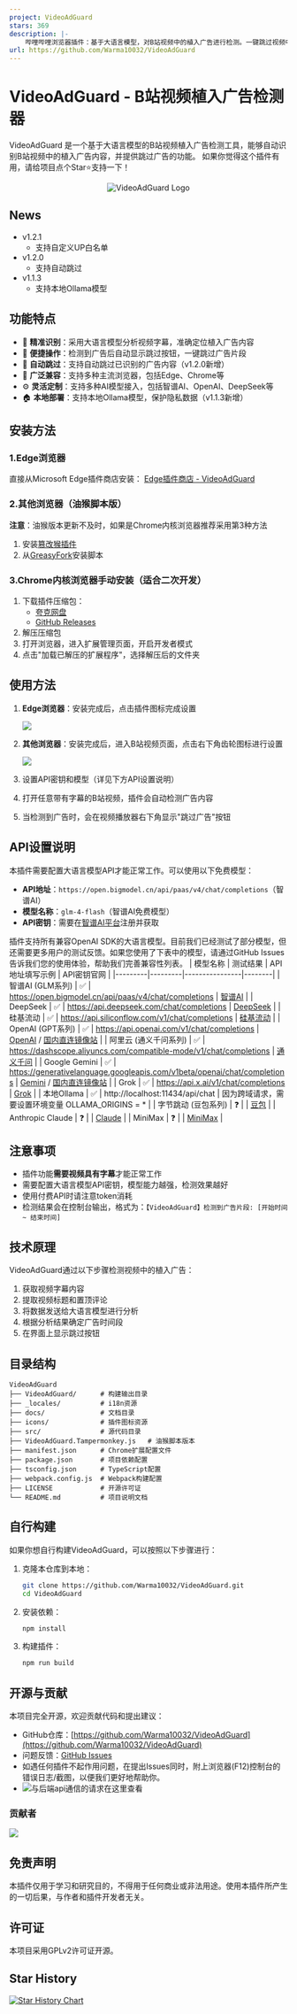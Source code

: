 ```yaml
---
project: VideoAdGuard
stars: 369
description: |-
    哔哩哔哩浏览器插件：基于大语言模型，对B站视频中的植入广告进行检测。一键跳过视频中的植入/口播广告。
url: https://github.com/Warma10032/VideoAdGuard
---
```


# VideoAdGuard - B站视频植入广告检测器

VideoAdGuard 是一个基于大语言模型的B站视频植入广告检测工具，能够自动识别B站视频中的植入广告内容，并提供跳过广告的功能。
如果你觉得这个插件有用，请给项目点个Star⭐支持一下！

<div align="center">
  <img src="./icons/icon128.png" alt="VideoAdGuard Logo">
</div>

## News

- v1.2.1
  - 支持自定义UP白名单
- v1.2.0
  - 支持自动跳过
- v1.1.3
  - 支持本地Ollama模型

## 功能特点

- 🎯 **精准识别**：采用大语言模型分析视频字幕，准确定位植入广告内容
- 🚀 **便捷操作**：检测到广告后自动显示跳过按钮，一键跳过广告片段
- 🔄 **自动跳过**：支持自动跳过已识别的广告内容（v1.2.0新增）
- 🌈 **广泛兼容**：支持多种主流浏览器，包括Edge、Chrome等
- ⚙️ **灵活定制**：支持多种AI模型接入，包括智谱AI、OpenAI、DeepSeek等
- 🏠 **本地部署**：支持本地Ollama模型，保护隐私数据（v1.1.3新增）

## 安装方法

### 1.Edge浏览器

直接从Microsoft Edge插件商店安装：
[Edge插件商店 - VideoAdGuard](https://microsoftedge.microsoft.com/addons/detail/videoadguard/mpfelbgplaolpbjmdbjjajonkmmgekgo/)

### 2.其他浏览器（油猴脚本版）

**注意**：油猴版本更新不及时，如果是Chrome内核浏览器推荐采用第3种方法
1. 安装[篡改猴插件](https://www.tampermonkey.net/)
2. 从[GreasyFork](https://greasyfork.org/zh-CN/scripts/531743-b%E7%AB%99%E8%A7%86%E9%A2%91%E6%A4%8D%E5%85%A5%E5%B9%BF%E5%91%8A%E6%A3%80%E6%B5%8B%E5%99%A8-videoadguard/)安装脚本

### 3.Chrome内核浏览器手动安装（适合二次开发）

1. 下载插件压缩包：
   - [夸克网盘](https://pan.quark.cn/s/4afa6f60a5f2)
   - [GitHub Releases](https://github.com/Warma10032/VideoAdGuard/releases)
2. 解压压缩包
3. 打开浏览器，进入扩展管理页面，开启开发者模式
4. 点击"加载已解压的扩展程序"，选择解压后的文件夹

## 使用方法

1. **Edge浏览器**：安装完成后，点击插件图标完成设置
    
    ![](https://gcore.jsdelivr.net/gh/Warma10032/image@main/blog/VideoAdGuard1.png)
    
2. **其他浏览器**：安装完成后，进入B站视频页面，点击右下角齿轮图标进行设置

    ![](https://gcore.jsdelivr.net/gh/Warma10032/image@main/blog/VideoAdGuard2.png)

3. 设置API密钥和模型（详见下方API设置说明）

4. 打开任意带有字幕的B站视频，插件会自动检测广告内容

5. 当检测到广告时，会在视频播放器右下角显示"跳过广告"按钮

## API设置说明

本插件需要配置大语言模型API才能正常工作。可以使用以下免费模型：

- **API地址**：`https://open.bigmodel.cn/api/paas/v4/chat/completions`（智谱AI）
- **模型名称**：`glm-4-flash`（智谱AI免费模型）
- **API密钥**：需要在[智谱AI平台](https://bigmodel.cn/usercenter/proj-mgmt/apikeys)注册并获取

插件支持所有兼容OpenAI SDK的大语言模型。目前我们已经测试了部分模型，但还需要更多用户的测试反馈。如果您使用了下表中的模型，请通过GitHub Issues告诉我们您的使用体验，帮助我们完善兼容性列表。
| 模型名称 | 测试结果 | API地址填写示例 | API密钥官网 |
|---------|---------|----------------|--------|
| 智谱AI (GLM系列) | ✅ | https://open.bigmodel.cn/api/paas/v4/chat/completions | [智谱AI](https://bigmodel.cn/) |
| DeepSeek | ✅ | https://api.deepseek.com/chat/completions | [DeepSeek](https://deepseek.com/) |
| 硅基流动 | ✅ | https://api.siliconflow.com/v1/chat/completions | [硅基流动](https://cloud.siliconflow.cn/i/VWOdVvvM) |
| OpenAI (GPT系列) | ✅ | https://api.openai.com/v1/chat/completions | [OpenAI](https://openai.com/api/) / [国内直连镜像站](https://app.requesty.ai/join?ref=d9bb6cf2) |
| 阿里云 (通义千问系列) | ✅ | https://dashscope.aliyuncs.com/compatible-mode/v1/chat/completions | [通义千问](https://bailian.console.aliyun.com/) |
| Google Gemini | ✅ | https://generativelanguage.googleapis.com/v1beta/openai/chat/completions | [Gemini](https://ai.google.dev/) / [国内直连镜像站](https://app.requesty.ai/join?ref=d9bb6cf2) |
| Grok | ✅ | https://api.x.ai/v1/chat/completions | [Grok](https://console.x.ai/) |
| 本地Ollama | ✅ | http://localhost:11434/api/chat | 因为跨域请求，需要设置环境变量 OLLAMA_ORIGINS = * |
| 字节跳动 (豆包系列) | ❓ |  | [豆包](https://www.volcengine.com/) |
| Anthropic Claude | ❓ |  | [Claude](https://console.anthropic.com/) |
| MiniMax | ❓ |  | [MiniMax](https://api.minimax.chat/) |


## 注意事项

- 插件功能**需要视频具有字幕**才能正常工作
- 需要配置大语言模型API密钥，模型能力越强，检测效果越好
- 使用付费API时请注意token消耗
- 检测结果会在控制台输出，格式为：`【VideoAdGuard】检测到广告片段: [开始时间 ~ 结束时间]`

## 技术原理

VideoAdGuard通过以下步骤检测视频中的植入广告：

1. 获取视频字幕内容
2. 提取视频标题和置顶评论
3. 将数据发送给大语言模型进行分析
4. 根据分析结果确定广告时间段
5. 在界面上显示跳过按钮

## 目录结构

```tree
VideoAdGuard
├── VideoAdGuard/      # 构建输出目录
├── _locales/          # i18n资源
├── docs/              # 文档目录
├── icons/             # 插件图标资源
├── src/               # 源代码目录
├── VideoAdGuard.Tampermonkey.js   # 油猴脚本版本
├── manifest.json      # Chrome扩展配置文件
├── package.json       # 项目依赖配置
├── tsconfig.json      # TypeScript配置
├── webpack.config.js  # Webpack构建配置
├── LICENSE            # 开源许可证
└── README.md          # 项目说明文档
```

## 自行构建

如果你想自行构建VideoAdGuard，可以按照以下步骤进行：

1. 克隆本仓库到本地：
   ```bash
   git clone https://github.com/Warma10032/VideoAdGuard.git
   cd VideoAdGuard
   ```
2. 安装依赖：
   ```bash
   npm install
   ```
3. 构建插件：
   ```bash
   npm run build
   ```
## 开源与贡献

本项目完全开源，欢迎贡献代码和提出建议：

- GitHub仓库：[https://github.com/Warma10032/VideoAdGuard](https://github.com/Warma10032/VideoAdGuard)
- 问题反馈：[GitHub Issues](https://github.com/Warma10032/VideoAdGuard/issues)
- 如遇任何插件不起作用问题，在提出Issues同时，附上浏览器(F12)控制台的错误日志/截图，以便我们更好地帮助你。
- ![与后端api通信的请求在这里查看](https://gcore.jsdelivr.net/gh/Warma10032/image@main/blog/插件管理界面.png)

### 贡献者
<a href="https://github.com/Warma10032/VideoAdGuard/contributors">
  <img src="https://contrib.rocks/image?repo=Warma10032/VideoAdGuard" /></a>

## 免责声明

本插件仅用于学习和研究目的，不得用于任何商业或非法用途。使用本插件所产生的一切后果，与作者和插件开发者无关。

## 许可证

本项目采用GPLv2许可证开源。

## Star History

<a href="https://www.star-history.com/#Warma10032/videoadguard&Date">
 <picture>
   <source media="(prefers-color-scheme: dark)" srcset="https://api.star-history.com/svg?repos=Warma10032/videoadguard&type=Date&theme=dark" />
   <source media="(prefers-color-scheme: light)" srcset="https://api.star-history.com/svg?repos=Warma10032/videoadguard&type=Date" />
   <img alt="Star History Chart" src="https://api.star-history.com/svg?repos=Warma10032/videoadguard&type=Date" />
 </picture>
</a>


